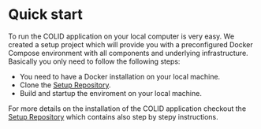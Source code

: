 # Quick start

To run the COLID application on your local computer is very easy. We created a setup project which will provide you with a preconfigured Docker Compose environment with all components and underlying infrastructure. Basically you only need to follow the following steps:
*  You need to have a Docker installation on your local machine.
*  Clone the [Setup Repository](https://github.com/Bayer-Group/COLID-Setup).
*  Build and startup the enviroment on your local machine.

For more details on the installation of the COLID application checkout the [Setup Repository](https://github.com/Bayer-Group/COLID-Setup) which contains also step by stepy instructions.